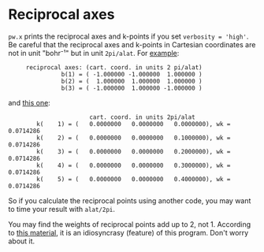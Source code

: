 # Reciprocal axes

`pw.x` prints the reciprocal axes and k-points if you set `verbosity = 'high'`.
Be careful that the reciprocal axes and k-points in Cartesian coordinates
are not in unit "bohr⁻¹" but in unit `2pi/alat`.
For [example](https://github.com/QEF/q-e/blob/2afe9ad/PW/examples/example01/reference/al.band.ppcg.out#L64-L67):

```
     reciprocal axes: (cart. coord. in units 2 pi/alat)
               b(1) = ( -1.000000 -1.000000  1.000000 )
               b(2) = (  1.000000  1.000000  1.000000 )
               b(3) = ( -1.000000  1.000000 -1.000000 )
```

and [this one](https://github.com/QEF/q-e/blob/2afe9ad/PW/examples/example01/reference/al.band.ppcg.out#L92-L120):

```
                       cart. coord. in units 2pi/alat
        k(    1) = (   0.0000000   0.0000000   0.0000000), wk =   0.0714286
        k(    2) = (   0.0000000   0.0000000   0.1000000), wk =   0.0714286
        k(    3) = (   0.0000000   0.0000000   0.2000000), wk =   0.0714286
        k(    4) = (   0.0000000   0.0000000   0.3000000), wk =   0.0714286
        k(    5) = (   0.0000000   0.0000000   0.4000000), wk =   0.0714286
```

So if you calculate the reciprocal points using another code, you may want to time
your result with `alat/2pi`.

You may find the weights of reciprocal points add up to $2$, not $1$. According to
[this material](https://bkoz.seas.harvard.edu/files/bkoz/files/lab_2_assignment_2018.pdf),
it is an idiosyncrasy (feature) of this program. Don't worry about it.
